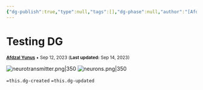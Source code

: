 ```yaml
---
{"dg-publish":true,"type":null,"tags":[],"dg-phase":null,"author":"[Afdzal Yunus](https://afdzal.dev)","date-created":"2023-09-12 20:29 PM","last-modified":"2023-09-12 20:29 PM","var":"[[_variables]]","permalink":"/posts/2023/230912202930-testing-dg/","dgPassFrontmatter":true,"noteIcon":"","created":"","updated":""}
---
```


# Testing DG
<small>**[Afdzal Yunus](https://afdzal.dev)** • Sep 12, 2023 (**Last updated:** Sep 14, 2023)</small>

![neurotransmitter.png|350](/img/user/Posts/2023/_assets/neurotransmitter.png)
![neurons.png|350](/img/user/Posts/2023/_assets/neurons.png)


`=this.dg-created`
`=this.dg-updated`

